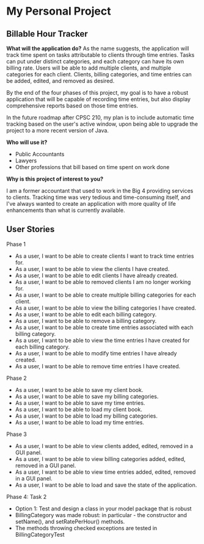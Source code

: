 # My Personal Project

## Billable Hour Tracker

**What will the application do?**
As the name suggests, the application will track time spent on tasks attributable to clients through time entries. 
Tasks can put under distinct categories, and each category can have its own billing rate.
Users will be able to add multiple clients, and multiple categories for each client.
Clients, billing categories, and time entries can be added, edited, and removed as desired.

By the end of the four phases of this project, my goal is to have a robust application that will be capable of recording time entries,
but also display comprehensive reports based on those time entries.

In the future roadmap after CPSC 210, my plan is to include automatic time tracking based on the user's active window, upon being able to upgrade the project to a more recent version of Java.


**Who will use it?**

- Public Accountants
- Lawyers
- Other professions that bill based on time spent on work done


**Why is this project of interest to you?**

I am a former accountant that used to work in the Big 4 providing services to clients. 
Tracking time was very tedious and time-consuming itself, and I've always wanted to create an application with more quality of life enhancements than what is currently available.



## User Stories
Phase 1
- As a user, I want to be able to create clients I want to track time entries for.
- As a user, I want to be able to view the clients I have created.
- As a user, I want to be able to edit clients I have already created.
- As a user, I want to be able to removed clients I am no longer working for.
- As a user, I want to be able to create multiple billing categories for each client.
- As a user, I want to be able to view the billing categories I have created.
- As a user, I want to be able to edit each billing category.
- As a user, I want to be able to remove a billing category.
- As a user, I want to be able to create time entries associated with each billing category.
- As a user, I want to be able to view the time entries I have created for each billing category.
- As a user, I want to be able to modify time entries I have already created.
- As a user, I want to be able to remove time entries I have created.

Phase 2
- As a user, I want to be able to save my client book.
- As a user, I want to be able to save my billing categories.
- As a user, I want to be able to save my time entries.
- As a user, I want to be able to load my client book.
- As a user, I want to be able to load my billing categories.
- As a user, I want to be able to load my time entries.

Phase 3
- As a user, I want to be able to view clients added, edited, removed in a GUI panel.
- As a user, I want to be able to view billing categories added, edited, removed in a GUI panel.
- As a user, I want to be able to view time entries added, edited, removed in a GUI panel.
- As a user, I want to be able to load and save the state of the application.

Phase 4: Task 2
- Option 1: Test and design a class in your model package that is robust
- BillingCategory was made robust: in particular - the constructor and setName(), and setRatePerHour() methods.
- The methods throwing checked exceptions are tested in BillingCategoryTest
    